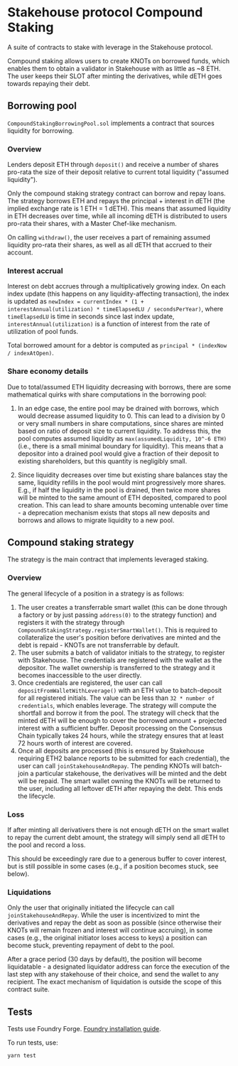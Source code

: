 # Stakehouse protocol Compound Staking

A suite of contracts to stake with leverage in the Stakehouse protocol.

Compound staking allows users to create KNOTs on borrowed funds, which enables them to obtain a validator in Stakehouse with as little as ~8 ETH. The user keeps their SLOT after minting the derivatives, while dETH goes towards repaying their debt.

## Borrowing pool

`CompoundStakingBorrowingPool.sol` implements a contract that sources liquidity for borrowing.

### Overview

Lenders deposit ETH through `deposit()` and receive a number of shares pro-rata the size of their deposit relative to current total liquidity ("assumed liquidity").

Only the compound staking strategy contract can borrow and repay loans. The strategy borrows ETH and repays the principal + interest in dETH (the implied exchange rate is 1 ETH = 1 dETH). This means that assumed liquidity in ETH decreases over time, while all incoming dETH is distributed to users pro-rata their shares, with a Master Chef-like mechanism.

On calling `withdraw()`, the user receives a part of remaining assumed liquidity pro-rata their shares, as well as all dETH that accrued to their account.

### Interest accrual

Interest on debt accrues through a multiplicatively growing index. On each index update (this happens on any liquidity-affecting transaction), the index is updated as `newIndex = currentIndex * (1 + interestAnnual(utilization) * timeElapsedLU / secondsPerYear)`, where `timeElapsedLU` is time in seconds since last index update, `interestAnnual(utilization)` is a function of interest from the rate of utilization of pool funds. 

Total borrowed amount for a debtor is computed as `principal * (indexNow / indexAtOpen)`.

### Share economy details

Due to total/assumed ETH liquidity decreasing with borrows, there are some mathematical quirks with share computations in the borrowing pool:

1) In an edge case, the entire pool may be drained with borrows, which would decrease assumed liquidity to 0. This can lead to a division by 0 or very small numbers in share computations, since shares are minted based on ratio of deposit size to current liquidity. To address this, the pool computes assumed liquidity as `max(assumedLiquidity, 10^-6 ETH)` (i.e., there is a small minimal boundary for liquidity). This means that a depositor into a drained pool would give a fraction of their deposit to existing shareholders, but this quantity is negligibly small.

2) Since liquidity decreases over time but existing share balances stay the same, liquidity refills in the pool would mint progressively more shares. E.g., if half the liquidity in the pool is drained, then twice more shares will be minted to the same amount of ETH deposited, compared to pool creation. This can lead to share amounts becoming untenable over time - a deprecation mechanism exists that stops all new deposits and borrows and allows to migrate liquidity to a new pool.

## Compound staking strategy

The strategy is the main contract that implements leveraged staking. 

### Overview

The general lifecycle of a position in a strategy is as follows:
1) The user creates a transferrable smart wallet (this can be done through a factory or by just passing `address(0)` to the strategy function) and registers it with the strategy through `CompoundStakingStrategy.registerSmartWallet()`. This is required to collateralize the user's position before derivatives are minted and the debt is repaid - KNOTs are not transferrable by default.
2) The user submits a batch of validator initials to the strategy, to register with Stakehouse. The credentials are registered with the wallet as the depositor. The wallet ownership is transferred to the strategy and it becomes inaccessible to the user directly.
3) Once credentials are registered, the user can call `depositFromWalletWithLeverage()` with an ETH value to batch-deposit for all registered initials. The value can be less than `32 * number of credentials`, which enables leverage. The strategy will compute the shortfall and borrow it from the pool. The strategy will check that the minted dETH will be enough to cover the borrowed amount + projected interest with a sufficient buffer. Deposit processing on the Consensus Chain typically takes 24 hours, while the strategy ensures that at least 72 hours worth of interest are covered.
4) Once all deposits are processed (this is ensured by Stakehouse requiring ETH2 balance reports to be submitted for each credential), the user can call `joinStakehouseAndRepay`. The pending KNOTs will batch-join a particular stakehouse, the derivatives will be minted and the debt will be repaid. The smart wallet owning the KNOTs will be returned to the user, including all leftover dETH after repaying the debt. This ends the lifecycle.

### Loss

If after minting all derivativers there is not enough dETH on the smart wallet to repay the current debt amount, the strategy will simply send all dETH to the pool and record a loss.

This should be exceedingly rare due to a generous buffer to cover interest, but is still possible in some cases (e.g., if a position becomes stuck, see below).

### Liquidations

Only the user that originally initiated the lifecycle can call `joinStakehouseAndRepay`. While the user is incentivized to mint the derivatives and repay the debt as soon as possible (since otherwise their KNOTs will remain frozen and interest will continue accruing), in some cases (e.g., the original initiator loses access to keys) a position can become stuck, preventing repayment of debt to the pool.

After a grace period (30 days by default), the position will become liquidatable - a designated liquidator address can force the execution of the last step with any stakehouse of their choice, and send the wallet to any recipient. The exact mechanism of liquidation is outside the scope of this contract suite.

## Tests

Tests use Foundry Forge. [Foundry installation guide](https://book.getfoundry.sh/getting-started/installation).

To run tests, use:

`yarn test`